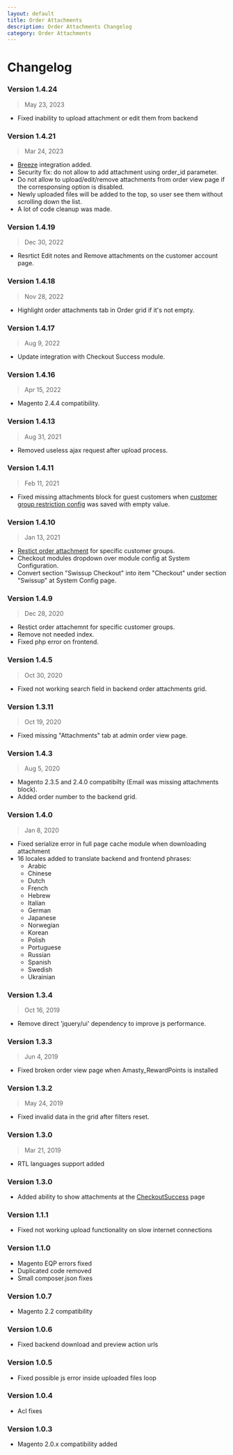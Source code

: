 ```yaml
---
layout: default
title: Order Attachments
description: Order Attachments Changelog
category: Order Attachments
---
```


# Changelog

### Version 1.4.24

> May 23, 2023

 -  Fixed inability to upload attachment or edit them from backend

### Version 1.4.21

> Mar 24, 2023
 
 -  [Breeze](https://breezefront.com/) integration added.
 -  Security fix: do not allow to add attachment using order_id parameter.
 -  Do not allow to upload/edit/remove attachments from order view page if 
    the corresponsing option is disabled.
 -  Newly uploaded files will be added to the top, so user see them without 
    scrolling down the list.
 -  A lot of code cleanup was made.

### Version 1.4.19

> Dec 30, 2022

 - Resrtict Edit notes and Remove attachments on the customer account page.

### Version 1.4.18

> Nov 28, 2022

 - Highlight order attachments tab in Order grid if it's not empty.

### Version 1.4.17

> Aug 9, 2022

 - Update integration with Checkout Success module.

### Version 1.4.16

> Apr 15, 2022

 -  Magento 2.4.4 compatibility.

### Version 1.4.13

> Aug 31, 2021

 -  Removed useless ajax request after upload process.

### Version 1.4.11

> Feb 11, 2021

 -  Fixed missing attachments block for guest customers when
    [customer group restriction config](/m2/extensions/order-attachments/#configuration)
    was saved with empty value.

### Version 1.4.10

> Jan 13, 2021

  - [Restict order attachment](/m2/extensions/order-attachments/#configuration) for specific customer groups.
  - Checkout modules dropdown over module config at System Configuration.
  - Convert section "Swissup Checkout" into item "Checkout" under section "Swissup" at System Config page.

### Version 1.4.9

> Dec 28, 2020

 - Restict order attachemnt for specific customer groups.
 - Remove not needed index.
 - Fixed php error on frontend.

### Version 1.4.5

> Oct 30, 2020

 -  Fixed not working search field in backend order attachments grid.

### Version 1.3.11

> Oct 19, 2020

 -  Fixed missing "Attachments" tab at admin order view page.

### Version 1.4.3

> Aug 5, 2020

 - Magento 2.3.5 and 2.4.0 compatibilty (Email was missing attachments block).
 - Added order number to the backend grid.

### Version 1.4.0

> Jan 8, 2020

 -  Fixed serialize error in full page cache module when downloading attachment
 -  16 locales added to translate backend and frontend phrases:
    - Arabic
    - Chinese
    - Dutch
    - French
    - Hebrew
    - Italian
    - German
    - Japanese
    - Norwegian
    - Korean
    - Polish
    - Portuguese
    - Russian
    - Spanish
    - Swedish
    - Ukrainian

### Version 1.3.4

> Oct 16, 2019

 -  Remove direct 'jquery/ui' dependency to improve js performance.

### Version 1.3.3

> Jun 4, 2019

 -  Fixed broken order view page when Amasty_RewardPoints is installed

### Version 1.3.2

> May 24, 2019

 -  Fixed invalid data in the grid after filters reset.

### Version 1.3.0

> Mar 21, 2019

 -  RTL languages support added

### Version 1.3.0

 -  Added ability to show attachments at the
    [CheckoutSuccess](/m2/extensions/checkout-success/) page

### Version 1.1.1

 -  Fixed not working upload functionality on slow internet connections

### Version 1.1.0

 -  Magento EQP errors fixed
 -  Duplicated code removed
 -  Small composer.json fixes

### Version 1.0.7

 -  Magento 2.2 compatibility

### Version 1.0.6

 -  Fixed backend download and preview action urls

### Version 1.0.5

 -  Fixed possible js error inside uploaded files loop

### Version 1.0.4

 -  Acl fixes

### Version 1.0.3

 -  Magento 2.0.x compatibility added
